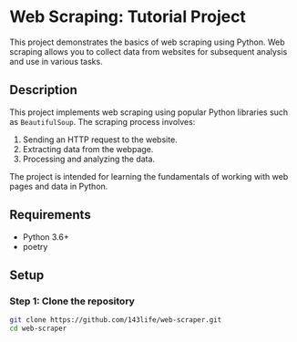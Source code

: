 # Web Scraping: Tutorial Project

This project demonstrates the basics of web scraping using Python. Web scraping allows you to collect data from websites for subsequent analysis and use in various tasks.

## Description

This project implements web scraping using popular Python libraries such as `BeautifulSoup`. The scraping process involves:

1. Sending an HTTP request to the website.
2. Extracting data from the webpage.
3. Processing and analyzing the data.

The project is intended for learning the fundamentals of working with web pages and data in Python.

## Requirements

- Python 3.6+
- poetry

## Setup

### Step 1: Clone the repository

```bash
git clone https://github.com/143life/web-scraper.git
cd web-scraper
